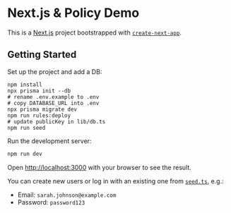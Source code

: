# Next.js & Policy Demo

This is a [Next.js](https://nextjs.org) project bootstrapped with [`create-next-app`](https://nextjs.org/docs/app/api-reference/cli/create-next-app).

## Getting Started

Set up the project and add a DB:

```
npm install
npx prisma init --db
# rename .env.example to .env
# copy DATABASE_URL into .env
npx prisma migrate dev
npm run rules:deploy
# update publicKey in lib/db.ts
npm run seed
```

Run the development server:

```bash
npm run dev
```

Open [http://localhost:3000](http://localhost:3000) with your browser to see the result.

You can create new users or log in with an existing one from [`seed.ts`](/lib/seed.ts), e.g.:

- Email: `sarah.johnson@example.com`
- Password: `password123`
